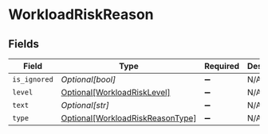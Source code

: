 # WorkloadRiskReason


## Fields

| Field                                                                             | Type                                                                              | Required                                                                          | Description                                                                       |
| --------------------------------------------------------------------------------- | --------------------------------------------------------------------------------- | --------------------------------------------------------------------------------- | --------------------------------------------------------------------------------- |
| `is_ignored`                                                                      | *Optional[bool]*                                                                  | :heavy_minus_sign:                                                                | N/A                                                                               |
| `level`                                                                           | [Optional[WorkloadRiskLevel]](../../models/shared/workloadrisklevel.md)           | :heavy_minus_sign:                                                                | N/A                                                                               |
| `text`                                                                            | *Optional[str]*                                                                   | :heavy_minus_sign:                                                                | N/A                                                                               |
| `type`                                                                            | [Optional[WorkloadRiskReasonType]](../../models/shared/workloadriskreasontype.md) | :heavy_minus_sign:                                                                | N/A                                                                               |